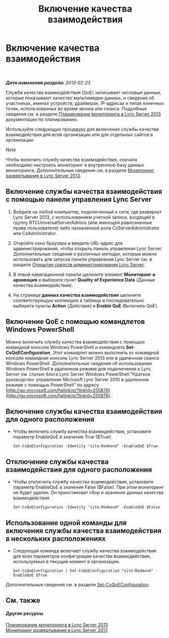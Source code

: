 ﻿---
title: Включение качества взаимодействия
TOCTitle: Включение качества взаимодействия
ms:assetid: c8bb3c67-b324-4d94-8158-00c792c7ac42
ms:mtpsurl: https://technet.microsoft.com/ru-ru/library/Gg182583(v=OCS.15)
ms:contentKeyID: 49311159
ms.date: 05/19/2016
mtps_version: v=OCS.15
ms.translationtype: HT
---

# Включение качества взаимодействия

 

_**Дата изменения раздела:** 2013-02-23_

Служба качества взаимодействия (QoE) записывает числовые данные, которые показывают качество мультимедиа-данных, и сведения об участниках, именах устройств, драйверах, IP-адресах и типах конечных точек, использованных во время звонка или сеанса. Подробные сведения см. в разделе [Планирование мониторинга в Lync Server 2013](lync-server-2013-planning-for-monitoring.md) документации по планированию.

Используйте следующую процедуру для включения службы качества взаимодействия для всей организации или для отдельных сайтов в организации.

> [!note]  
> Чтобы включить службу качества взаимодействия, сначала необходимо настроить мониторинг и внутреннюю базу данных мониторинга. Дополнительные сведения см. в разделе <a href="lync-server-2013-deploying-monitoring.md">Мониторинг развертывания в Lync Server 2013</a>.

## Включение службы качества взаимодействия с помощью панели управления Lync Server

1.  Войдите на любой компьютер, подключенный к сети, где развернут Lync Server 2013, с использованием учетной записи, входящей в группу RTCUniversalServerAdmins (или имеющей равнозначные права пользователя) либо назначенной роли CsServerAdministrator или CsAdministrator.

2.  Откройте окно браузера и введите URL-адрес для администрирования, чтобы открыть панель управления Lync Server. Дополнительные сведения о различных методах, которые можно использовать для запуска панели управления Lync Server см. в разделе [Открытие средств администрирования Lync Server](lync-server-2013-open-lync-server-administrative-tools.md).

3.  В левой навигационной панели щелкните элемент **Мониторинг и архивация** и выберите пункт **Quality of Experience Data** (Данные качества взаимодействия).

4.  На странице **данных качества взаимодействия** щелкните соответствующую коллекцию в таблице и последовательно выберите пункты **Action** (Действие) и **Enable QoE** (Включить QoE).

## Включение QoE с помощью командлетов Windows PowerShell

Можно включить службу качества взаимодействия с помощью командной консоли Windows PowerShell и командлета **Set-CsQoEConfiguration**. Этот командлет можно выполнить из командной консоли командная консоль Lync Server 2013 или в удаленном сеансе Windows PowerShell. Дополнительные сведения об использовании Windows PowerShell в удаленном режиме для подключения к Lync Server см. статью блога Lync Server Windows PowerShell "Краткое руководство: управление Microsoft Lync Server 2010 в удаленном режиме с помощью PowerShell" по адресу [http://go.microsoft.com/fwlink/p/?linkId=255876](http://go.microsoft.com/fwlink/p/?linkid=255876)..

## Включение службы качества взаимодействия для одного расположения

  - Чтобы включить службу качества взаимодействия, установите параметр EnableQoE в значение True ($True).
    
        Set-CsQoEConfiguration -Identity "site:Redmond" -EnableQoE $True

## Отключение службы качества взаимодействия для одного расположения

  - Чтобы отключить службу качества взаимодействия, установите параметр EnableQoE в значение False ($False). При этом мониторинг не будет удален. Он приостановит сбор и хранение данных качества взаимодействия.
    
        Set-CsQoEConfiguration -Identity "site:Redmond" -EnableQoE $False

## Использование одной команды для включения службы качества взаимодействия в нескольких расположениях

  - Следующая команда включает службу качества взаимодействия для всех параметров конфигурации качества взаимодействия, используемых в текущий момент в организации.
    
        Get-CsQoEConfiguration | Set-CsQoEConfiguration "site:Redmond" -EnableQoE $True

Дополнительные сведения см. в разделе [Set-CsQoEConfiguration](https://docs.microsoft.com/en-us/powershell/module/skype/Set-CsQoEConfiguration).

## См. также

#### Другие ресурсы

[Планирование мониторинга в Lync Server 2013](lync-server-2013-planning-for-monitoring.md)  
[Мониторинг развертывания в Lync Server 2013](lync-server-2013-deploying-monitoring.md)

